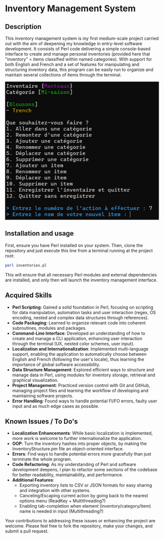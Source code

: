 # Inventory Management System

## Description

This inventory management system is my first medium-scale project carried out with the aim of deepening my knowledge in entry-level software development. It consists of Perl code delivering a simple console-based interface to create and manage personal inventories (provided here that "inventory" = items classified within named categories). With support for both English and French and a set of features for manipulating and structuring inventory data, this program can be easily run to organize and maintain several collections of items through the terminal.

![Typical view of the program running](/assets/demonstration_screenshot.png)

## Installation and usage

First, ensure you have Perl installed on your system. Then, clone the repository and just execute this line from a terminal running at the project root:

```bash
perl inventories.pl
```

This will ensure that all necessary Perl modules and external dependencies are installed, and only then will launch the inventory management interface.

## Acquired Skills

- **Perl Scripting**: Gained a solid foundation in Perl, focusing on scripting for data manipulation, automation tasks and user interaction (regex, OS encoding, nested and complex data structures through references).
- **Code Packaging**: Learned to organize relevant code into coherent subroutines, modules and packages.
- **Command-Line Interface**: Developed an understanding of how to create and manage a CLI application, enhancing user interaction through the terminal (UX, nested color schemes, user input).
- **Localization and Internationalization**: Implemented multi-language support, enabling the application to automatically choose between English and French (following the user's locale), thus learning the importance of global software accessibility.
- **Data Structure Management**: Explored efficient ways to structure and manage data in Perl, using modules for inventory storage, retrieval and graphical visualization.
- **Project Management**: Practiced version control with Git and GitHub, managing project files and learning the workflow of developing and maintaining software projects.
- **Error Handling**: Found ways to handle potential FI/FO errors, faulty user input and as much edge cases as possible.

## Known Issues / To Do's

- **Localization Enhancements**: While basic localization is implemented, more work is welcome to further internationalize the application.
- **OOP**: Turn the inventory hashes into proper objects, by making the InventoryStructure.pm file an object-oriented interface.
- **Errors**: Find ways to handle potential errors more gracefully than just terminate the whole program.
- **Code Refactoring**: As my understanding of Perl and software development deepens, I plan to refactor some sections of the codebase for better readability, maintainability, and performance.
- **Additional Features**:
    - Exporting inventory lists to CSV or JSON formats for easy sharing and integration with other systems.
    - Canceling/Escaping current action by going back to the nearest options menu (ReadKey + Multithreading?)
    - Enabling tab-completion when element (inventory/category/item) name is needed in input (Multithreading?)

Your contributions to addressing these issues or enhancing the project are welcome. Please feel free to fork the repository, make your changes, and submit a pull request.